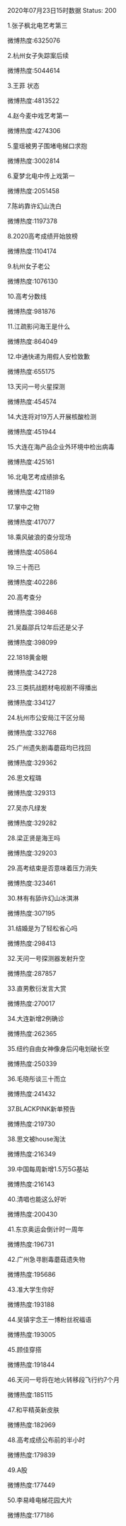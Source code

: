 2020年07月23日15时数据
Status: 200

1.张子枫北电艺考第三

微博热度:6325076

2.杭州女子失踪案后续

微博热度:5044614

3.王菲 状态

微博热度:4813522

4.赵今麦中戏艺考第一

微博热度:4274306

5.童瑶被男子围堵电梯口求抱

微博热度:3002814

6.夏梦北电中传上戏第一

微博热度:2051458

7.陈屿靠许幻山洗白

微博热度:1197378

8.2020高考成绩开始放榜

微博热度:1104174

9.杭州女子老公

微博热度:1076130

10.高考分数线

微博热度:981876

11.江疏影问海王是什么

微博热度:864049

12.中通快递为用假人安检致歉

微博热度:655175

13.天问一号火星探测

微博热度:454574

14.大连将对19万人开展核酸检测

微博热度:451944

15.大连在海产品企业外环境中检出病毒

微博热度:425161

16.北电艺考成绩排名

微博热度:421189

17.掌中之物

微博热度:417077

18.乘风破浪的查分现场

微博热度:405864

19.三十而已

微博热度:402286

20.高考查分

微博热度:398468

21.吴磊邵兵12年后还是父子

微博热度:398099

22.1818黄金眼

微博热度:342728

23.三类抗战题材电视剧不得播出

微博热度:334127

24.杭州市公安局江干区分局

微博热度:332768

25.广州遗失剧毒蘑菇均已找回

微博热度:329362

26.思文程璐

微博热度:329313

27.吴亦凡绿发

微博热度:329282

28.梁正贤是海王吗

微博热度:329203

29.高考结束是否意味着压力消失

微博热度:323461

30.林有有舔许幻山冰淇淋

微博热度:307195

31.结婚是为了轻松省心吗

微博热度:298413

32.天问一号探测器发射升空

微博热度:287857

33.直男敷衍发言大赏

微博热度:270017

34.大连新增2例确诊

微博热度:262365

35.纽约自由女神像身后闪电划破长空

微博热度:250339

36.毛晓彤谈三十而立

微博热度:241432

37.BLACKPINK新单预告

微博热度:219730

38.思文被house淘汰

微博热度:216349

39.中国每周新增1.5万5G基站

微博热度:216143

40.清唱也能这么好听

微博热度:200430

41.东京奥运会倒计时一周年

微博热度:196731

42.广州急寻剧毒蘑菇遗失物

微博热度:195686

43.准大学生你好

微博热度:193188

44.吴镇宇念王一博粉丝祝福语

微博热度:193005

45.顾佳穿搭

微博热度:191844

46.天问一号将在地火转移段飞行约7个月

微博热度:185115

47.和平精英新皮肤

微博热度:182969

48.高考成绩公布前的半小时

微博热度:179839

49.A股

微博热度:177449

50.李易峰电梯花园大片

微博热度:177186

